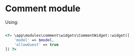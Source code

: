 Comment module
==============

Using:

```php

<?= \app\modules\comment\widgets\CommentWidget::widget([
    'model' => $model,
    'allowGuest' => true
]) ?>

```